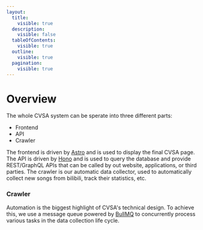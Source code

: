```yaml
---
layout:
  title:
    visible: true
  description:
    visible: false
  tableOfContents:
    visible: true
  outline:
    visible: true
  pagination:
    visible: true
---
```


# Overview

The whole CVSA system can be sperate into three different parts:

- Frontend
- API
- Crawler

The frontend is driven by [Astro](https://astro.build/) and is used to display the final CVSA page. The API is driven by
[Hono](https://hono.dev) and is used to query the database and provide REST/GraphQL APIs that can be called by out
website, applications, or third parties. The crawler is our automatic data collector, used to automatically collect new
songs from bilibili, track their statistics, etc.

### Crawler

Automation is the biggest highlight of CVSA's technical design. To achieve this, we use a message queue powered by
[BullMQ](https://bullmq.io/) to concurrently process various tasks in the data collection life cycle.
